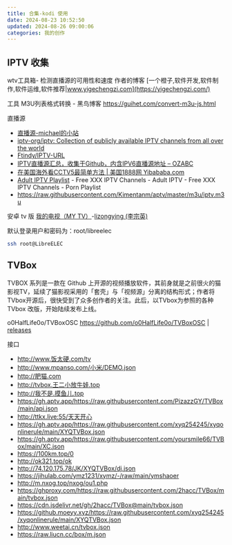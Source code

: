 ```yaml
---
title: 合集-kodi 使用
date: 2024-08-23 10:52:50
updated: 2024-08-26 09:00:06
categories: 我的创作
---
```


## IPTV 收集

wtv工具箱- 检测直播源的可用性和速度
作者的博客 [一个橙子,软件开发,软件制作,软件运维,软件推荐|www.yigechengzi.com](https://yigechengzi.com/)

工具
M3U列表格式转换 - 黑鸟博客
https://guihet.com/convert-m3u-js.html

直播源

* [直播源-michael的小站](http://michael007js.cn/news/news.php?class2=184)
* [iptv-org/iptv: Collection of publicly available IPTV channels from all over the world](https://github.com/iptv-org/iptv)
* [Ftindy/IPTV-URL](https://github.com/Ftindy/IPTV-URL)
* [IPTV直播源汇总，收集于Github，内含IPV6直播源地址 – OZABC](https://www.ozabc.com/free/534647.html)
* [在美国海外看CCTV5最简单方法 | 美国1888网 Yibababa.com](https://yibababa.com/tv/list.html)
* [Adult IPTV Playlist](https://adultiptv.net/) - Free XXX IPTV Channels - Adult IPTV - Free XXX IPTV Channels - Porn Playlist
* https://raw.githubusercontent.com/Kimentanm/aptv/master/m3u/iptv.m3u

安卓 tv 版
[我的电视（MY TV）](https://lyrics.run/my-tv.html)-[lizongying (李宗英)](https://github.com/lizongying)

默认登录用户和密码为：root/libreelec

```sh
ssh root@LibreELEC
```

## TVBox

TVBOX 系列是一款在 Github 上开源的视频播放软件，其前身就是之前很火的猫影视TV，延续了猫影视采用的「套壳」与「视频源」分离的结构形式；作者将TVbox开源后，很快受到了众多创作者的关注。此后，以TVbox为参照的各种 TVbox 改版，开始陆续发布上线。

o0HalfLife0o/TVBoxOSC
https://github.com/o0HalfLife0o/TVBoxOSC | [releases](https://github.com/o0HalfLife0o/TVBoxOSC/releases)

接口

* http://www.饭太硬.com/tv
* http://www.mpanso.com/小米/DEMO.json
* http://肥猫.com
* http://tvbox.王二小放牛娃.top
* http://我不是.摸鱼儿.top
* https://gh.aptv.app/https://raw.githubusercontent.com/PizazzGY/TVBox/main/api.json
* http://ttkx.live:55/天天开心
* https://gh.aptv.app/https://raw.githubusercontent.com/xyq254245/xyqonlinerule/main/XYQTVBox.json
* https://gh.aptv.app/https://raw.githubusercontent.com/yoursmile66/TVBox/main/XC.json
* https://100km.top/0
* http://ok321.top/ok
* http://74.120.175.78/JK/XYQTVBox/dj.json
* https://jihulab.com/ymz1231/xymz/-/raw/main/ymshaoer
* http://m.nxog.top/nxog/ou1.php
* https://ghproxy.com/https://raw.githubusercontent.com/2hacc/TVBox/main/tvbox.json
* https://cdn.jsdelivr.net/gh/2hacc/TVBox@main/tvbox.json
* https://github.moeyy.xyz/https://raw.githubusercontent.com/xyq254245/xyqonlinerule/main/XYQTVBox.json
* http://www.weetai.cn/tvbox.json
* https://raw.liucn.cc/box/m.json

